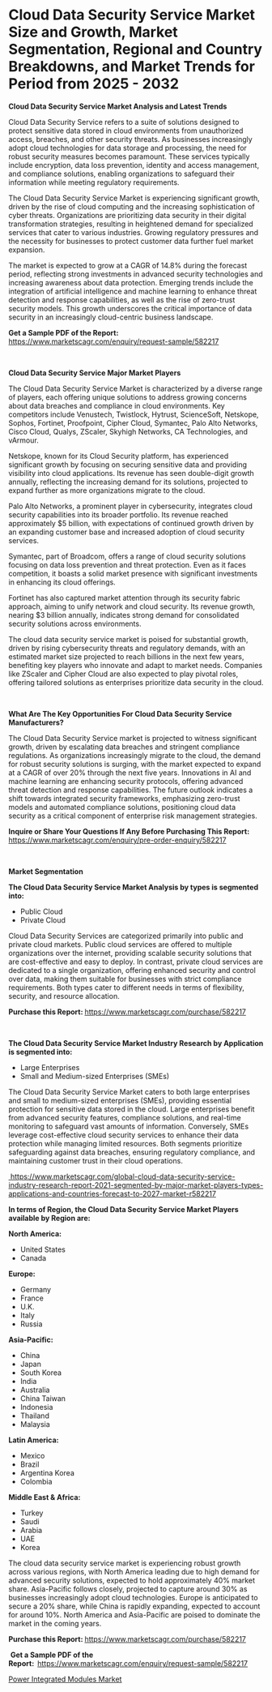<p><h1>Cloud Data Security Service Market Size and Growth, Market Segmentation, Regional and Country Breakdowns, and Market Trends for Period from 2025 -  2032</h1></p><p><strong>Cloud Data Security Service Market Analysis and Latest Trends</strong></p>
<p><p>Cloud Data Security Service refers to a suite of solutions designed to protect sensitive data stored in cloud environments from unauthorized access, breaches, and other security threats. As businesses increasingly adopt cloud technologies for data storage and processing, the need for robust security measures becomes paramount. These services typically include encryption, data loss prevention, identity and access management, and compliance solutions, enabling organizations to safeguard their information while meeting regulatory requirements.</p><p>The Cloud Data Security Service Market is experiencing significant growth, driven by the rise of cloud computing and the increasing sophistication of cyber threats. Organizations are prioritizing data security in their digital transformation strategies, resulting in heightened demand for specialized services that cater to various industries. Growing regulatory pressures and the necessity for businesses to protect customer data further fuel market expansion. </p><p>The market is expected to grow at a CAGR of 14.8% during the forecast period, reflecting strong investments in advanced security technologies and increasing awareness about data protection. Emerging trends include the integration of artificial intelligence and machine learning to enhance threat detection and response capabilities, as well as the rise of zero-trust security models. This growth underscores the critical importance of data security in an increasingly cloud-centric business landscape.</p></p>
<p><strong>Get a Sample PDF of the Report:&nbsp;</strong> <a href="https://www.marketscagr.com/enquiry/request-sample/582217?utm_campaign=2889&utm_medium=2&utm_source=Github&utm_content=ia&utm_term=23032025&utm_id=cloud-data-security-service">https://www.marketscagr.com/enquiry/request-sample/582217</a></p>
<p>&nbsp;</p>
<p><strong>Cloud Data Security Service Major Market Players</strong></p>
<p><p>The Cloud Data Security Service Market is characterized by a diverse range of players, each offering unique solutions to address growing concerns about data breaches and compliance in cloud environments. Key competitors include Venustech, Twistlock, Hytrust, ScienceSoft, Netskope, Sophos, Fortinet, Proofpoint, Cipher Cloud, Symantec, Palo Alto Networks, Cisco Cloud, Qualys, ZScaler, Skyhigh Networks, CA Technologies, and vArmour.</p><p>Netskope, known for its Cloud Security platform, has experienced significant growth by focusing on securing sensitive data and providing visibility into cloud applications. Its revenue has seen double-digit growth annually, reflecting the increasing demand for its solutions, projected to expand further as more organizations migrate to the cloud.</p><p>Palo Alto Networks, a prominent player in cybersecurity, integrates cloud security capabilities into its broader portfolio. Its revenue reached approximately $5 billion, with expectations of continued growth driven by an expanding customer base and increased adoption of cloud security services.</p><p>Symantec, part of Broadcom, offers a range of cloud security solutions focusing on data loss prevention and threat protection. Even as it faces competition, it boasts a solid market presence with significant investments in enhancing its cloud offerings. </p><p>Fortinet has also captured market attention through its security fabric approach, aiming to unify network and cloud security. Its revenue growth, nearing $3 billion annually, indicates strong demand for consolidated security solutions across environments.</p><p>The cloud data security service market is poised for substantial growth, driven by rising cybersecurity threats and regulatory demands, with an estimated market size projected to reach billions in the next few years, benefiting key players who innovate and adapt to market needs. Companies like ZScaler and Cipher Cloud are also expected to play pivotal roles, offering tailored solutions as enterprises prioritize data security in the cloud.</p></p>
<p>&nbsp;</p>
<p><strong>What Are The Key Opportunities For Cloud Data Security Service Manufacturers?</strong></p>
<p><p>The Cloud Data Security Service market is projected to witness significant growth, driven by escalating data breaches and stringent compliance regulations. As organizations increasingly migrate to the cloud, the demand for robust security solutions is surging, with the market expected to expand at a CAGR of over 20% through the next five years. Innovations in AI and machine learning are enhancing security protocols, offering advanced threat detection and response capabilities. The future outlook indicates a shift towards integrated security frameworks, emphasizing zero-trust models and automated compliance solutions, positioning cloud data security as a critical component of enterprise risk management strategies.</p></p>
<p><strong>Inquire or Share Your Questions If Any Before Purchasing This Report:</strong> <a href="https://www.marketscagr.com/enquiry/pre-order-enquiry/582217?utm_campaign=2889&utm_medium=2&utm_source=Github&utm_content=ia&utm_term=23032025&utm_id=cloud-data-security-service">https://www.marketscagr.com/enquiry/pre-order-enquiry/582217</a></p>
<p>&nbsp;</p>
<p><strong>Market Segmentation</strong></p>
<p><strong>The Cloud Data Security Service Market Analysis by types is segmented into:</strong></p>
<p><ul><li>Public Cloud</li><li>Private Cloud</li></ul></p>
<p><p>Cloud Data Security Services are categorized primarily into public and private cloud markets. Public cloud services are offered to multiple organizations over the internet, providing scalable security solutions that are cost-effective and easy to deploy. In contrast, private cloud services are dedicated to a single organization, offering enhanced security and control over data, making them suitable for businesses with strict compliance requirements. Both types cater to different needs in terms of flexibility, security, and resource allocation.</p></p>
<p><strong>Purchase this Report:&nbsp;</strong><a href="https://www.marketscagr.com/purchase/582217?utm_campaign=2889&utm_medium=2&utm_source=Github&utm_content=ia&utm_term=23032025&utm_id=cloud-data-security-service">https://www.marketscagr.com/purchase/582217</a></p>
<p>&nbsp;</p>
<p><strong>The Cloud Data Security Service Market Industry Research by Application is segmented into:</strong></p>
<p><ul><li>Large Enterprises</li><li>Small and Medium-sized Enterprises (SMEs)</li></ul></p>
<p><p>The Cloud Data Security Service Market caters to both large enterprises and small to medium-sized enterprises (SMEs), providing essential protection for sensitive data stored in the cloud. Large enterprises benefit from advanced security features, compliance solutions, and real-time monitoring to safeguard vast amounts of information. Conversely, SMEs leverage cost-effective cloud security services to enhance their data protection while managing limited resources. Both segments prioritize safeguarding against data breaches, ensuring regulatory compliance, and maintaining customer trust in their cloud operations.</p></p>
<p><a href="https://www.marketscagr.com/global-cloud-data-security-service-industry-research-report-2021-segmented-by-major-market-players-types-applications-and-countries-forecast-to-2027-market-r582217?utm_campaign=2889&utm_medium=2&utm_source=Github&utm_content=ia&utm_term=23032025&utm_id=cloud-data-security-service">&nbsp;https://www.marketscagr.com/global-cloud-data-security-service-industry-research-report-2021-segmented-by-major-market-players-types-applications-and-countries-forecast-to-2027-market-r582217</a></p>
<p><strong>In terms of Region, the Cloud Data Security Service Market Players available by Region are:</strong></p>
<p>
    <p> <strong> North America: </strong>
        <ul>
            <li>United States</li>
            <li>Canada</li>
        </ul>
        </p> 
    <p> <strong> Europe: </strong>
        <ul>
            <li>Germany</li>
            <li>France</li>
            <li>U.K.</li>
            <li>Italy</li>
            <li>Russia</li>
        </ul>
        </p> 
    <p> <strong> Asia-Pacific: </strong>
        <ul>
            <li>China</li>
            <li>Japan</li>
            <li>South Korea</li>
            <li>India</li>
            <li>Australia</li>
            <li>China Taiwan</li>
            <li>Indonesia</li>
            <li>Thailand</li>
            <li>Malaysia</li>
        </ul>
        </p> 
    <p> <strong> Latin America: </strong>
        <ul>
            <li>Mexico</li>
            <li>Brazil</li>
            <li>Argentina Korea</li>
            <li>Colombia</li>
        </ul>
        </p> 
    <p> <strong> Middle East & Africa: </strong>
        <ul>
            <li>Turkey</li>
            <li>Saudi</li>
            <li>Arabia</li>
            <li>UAE</li>
            <li>Korea</li>
        </ul>
    </p>
    </p>
<p><p>The cloud data security service market is experiencing robust growth across various regions, with North America leading due to high demand for advanced security solutions, expected to hold approximately 40% market share. Asia-Pacific follows closely, projected to capture around 30% as businesses increasingly adopt cloud technologies. Europe is anticipated to secure a 20% share, while China is rapidly expanding, expected to account for around 10%. North America and Asia-Pacific are poised to dominate the market in the coming years.</p></p>
<p><strong>Purchase this Report: </strong><a href="https://www.marketscagr.com/purchase/582217?utm_campaign=2889&utm_medium=2&utm_source=Github&utm_content=ia&utm_term=23032025&utm_id=cloud-data-security-service">https://www.marketscagr.com/purchase/582217</a></p>
<p>&nbsp;<strong>Get a Sample PDF of the Report:&nbsp;&nbsp;</strong><a href="https://www.marketscagr.com/enquiry/request-sample/582217?utm_campaign=2889&utm_medium=2&utm_source=Github&utm_content=ia&utm_term=23032025&utm_id=cloud-data-security-service">https://www.marketscagr.com/enquiry/request-sample/582217</a></p>
<p><strong></strong></p>
<p><p><a href="https://github.com/djibenesha/Market-Research-Report-List-1/blob/main/power-integrated-modules-market.md?utm_campaign=2889&utm_medium=2&utm_source=Github&utm_content=ia&utm_term=23032025&utm_id=cloud-data-security-service">Power Integrated Modules Market</a></p></p>